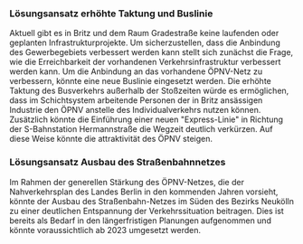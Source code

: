 ### Lösungsansatz erhöhte Taktung und Buslinie
Aktuell gibt es in Britz und dem Raum Gradestraße keine laufenden oder geplanten Infrastrukturprojekte. Um 
sicherzustellen, dass die Anbindung des Gewerbegebiets verbessert werden kann stellt sich zunächst die Frage, wie
die Erreichbarkeit der vorhandenen Verkehrsinfrastruktur verbessert werden kann. Um die Anbindung an das vorhandene 
ÖPNV-Netz zu verbessern, könnte eine neue Buslinie eingesetzt werden. Die erhöhte Taktung des Busverkehrs außerhalb der 
Stoßzeiten würde es ermöglichen, dass im Schichtsystem arbeitende Personen der in Britz ansässigen Industrie den ÖPNV 
anstelle des Individualverkehrs nutzen können. Zusätzlich könnte die Einführung einer neuen "Express-Linie" in Richtung 
der S-Bahnstation Hermannstraße die Wegzeit deutlich verkürzen. Auf diese Weise könnte die attraktivität des ÖPNV 
steigen.

### Lösungsansatz Ausbau des Straßenbahnnetzes
Im Rahmen der generellen Stärkung des ÖPNV-Netzes, die der Nahverkehrsplan des Landes Berlin in den kommenden Jahren 
vorsieht, könnte der Ausbau des Straßenbahn-Netzes im Süden des Bezirks Neukölln zu einer deutlichen Entspannung 
der Verkehrssituation beitragen. Dies ist bereits als Bedarf in den längerfristigen Planungen aufgenommen und könnte 
voraussichtlich ab 2023 umgesetzt werden.
